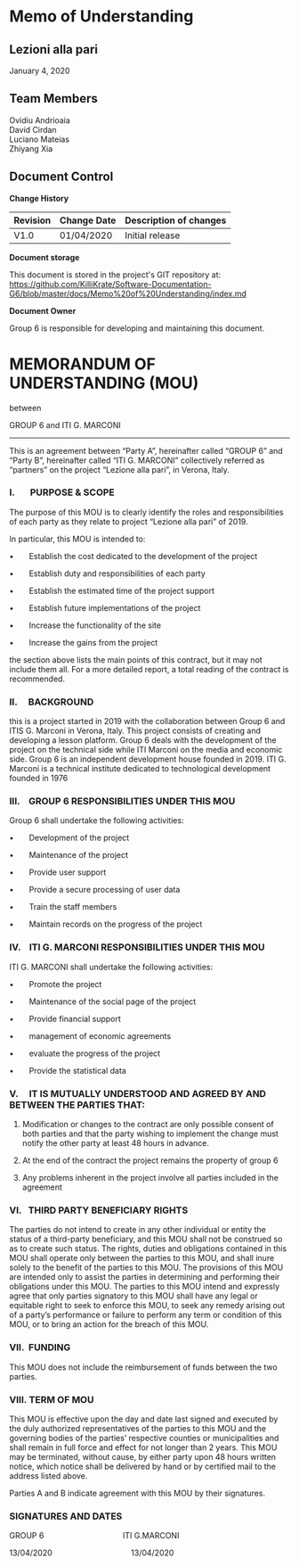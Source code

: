 # Memo of Understanding

## Lezioni alla pari
January 4, 2020

## Team Members
Ovidiu Andrioaia  
David Cirdan  
Luciano Mateias  
Zhiyang Xia


## Document Control
**Change History**

| Revision | Change Date | Description of changes |
| -------- | ----------- | ---------------------- |
| V1.0     | 01/04/2020  | Initial release        |

**Document storage**

This document is stored in the project's GIT repository at:
https://github.com/KilliKrate/Software-Documentation-G6/blob/master/docs/Memo%20of%20Understanding/index.md
 
**Document Owner**

Group 6 is responsible for developing and maintaining this document.

# MEMORANDUM OF UNDERSTANDING (MOU)


between 

GROUP 6 and ITI G. MARCONI

---
This is an agreement between “Party A”, hereinafter called “GROUP 6” and “Party B”, hereinafter called “ITI G. MARCONI” collectively referred as “partners” on the project “Lezione alla pari”, in Verona, Italy. 

### I.&nbsp;&nbsp;&nbsp;&nbsp;&nbsp;&nbsp; PURPOSE & SCOPE
The purpose of this MOU is to clearly identify the roles and responsibilities of each party as they relate to project “Lezione alla pari” of 2019.

In particular, this MOU is intended to: 

•&nbsp;&nbsp;&nbsp;&nbsp;&nbsp;&nbsp; Establish the cost dedicated to the development of the project

•&nbsp;&nbsp;&nbsp;&nbsp;&nbsp;&nbsp; Establish duty and responsibilities of each party

•&nbsp;&nbsp;&nbsp;&nbsp;&nbsp;&nbsp; Establish the estimated time of the project support

•&nbsp;&nbsp;&nbsp;&nbsp;&nbsp;&nbsp; Establish future implementations of the project 

•&nbsp;&nbsp;&nbsp;&nbsp;&nbsp;&nbsp; Increase the functionality of the site

•&nbsp;&nbsp;&nbsp;&nbsp;&nbsp;&nbsp; Increase the gains from the project

the section above lists the main points of this contract, but it may not include them all. For a more detailed report, a total reading of the contract is recommended.

### II.&nbsp;&nbsp;&nbsp;&nbsp;&nbsp;BACKGROUND
this is a project started in 2019 with the collaboration between Group 6 and ITIS G. Marconi in Verona, Italy. This project consists of creating and developing a lesson platform. Group 6 deals with the development of the project on the technical side while ITI Marconi on the media and economic side. Group 6 is an independent development house founded in 2019. ITI G. Marconi is a technical institute dedicated to technological development founded in 1976

### III.&nbsp;&nbsp;&nbsp;&nbsp;GROUP 6 RESPONSIBILITIES UNDER THIS MOU 


Group 6 shall undertake the following activities: 

•&nbsp;&nbsp;&nbsp;&nbsp;&nbsp;&nbsp; Development of the project

•&nbsp;&nbsp;&nbsp;&nbsp;&nbsp;&nbsp; Maintenance of the project

•&nbsp;&nbsp;&nbsp;&nbsp;&nbsp;&nbsp; Provide user support

•&nbsp;&nbsp;&nbsp;&nbsp;&nbsp;&nbsp; Provide a secure processing of user data

•&nbsp;&nbsp;&nbsp;&nbsp;&nbsp;&nbsp; Train the staff members

•&nbsp;&nbsp;&nbsp;&nbsp;&nbsp;&nbsp; Maintain records on the progress of the project

### IV. &nbsp;&nbsp;&nbsp;ITI G. MARCONI RESPONSIBILITIES UNDER THIS MOU 

ITI G. MARCONI shall undertake the following activities:  

•&nbsp;&nbsp;&nbsp;&nbsp;&nbsp;&nbsp; Promote the project

•&nbsp;&nbsp;&nbsp;&nbsp;&nbsp;&nbsp; Maintenance of the social page of the project

•&nbsp;&nbsp;&nbsp;&nbsp;&nbsp;&nbsp; Provide financial support

•&nbsp;&nbsp;&nbsp;&nbsp;&nbsp;&nbsp; management of economic agreements

•&nbsp;&nbsp;&nbsp;&nbsp;&nbsp;&nbsp; evaluate the progress of the project

•&nbsp;&nbsp;&nbsp;&nbsp;&nbsp;&nbsp; Provide the statistical data

### V.&nbsp;&nbsp;&nbsp;&nbsp; IT IS MUTUALLY UNDERSTOOD AND AGREED BY AND   BETWEEN THE PARTIES THAT: 

1. Modification or changes to the contract are only possible consent of both parties and that the party wishing to implement the change must notify the other party at least 48 hours in advance.

2. At the end of the contract the project remains the property of group 6

3. Any problems inherent in the project involve all parties included in the agreement

### VI.&nbsp;&nbsp;&nbsp;THIRD PARTY BENEFICIARY RIGHTS

The parties do not intend to create in any other individual or entity the status of a third-party beneficiary, and this MOU shall not be construed so as to create such status.  The rights, duties and obligations contained in this MOU shall operate only between the parties to this MOU, and shall inure solely to the benefit of the parties to this MOU.  The provisions of this MOU are intended only to assist the parties in determining and performing their obligations under this MOU.  The parties to this MOU intend and expressly agree that only parties signatory to this MOU shall have any legal or equitable right to seek to enforce this MOU, to seek any remedy arising out of a party’s performance or failure to perform any term or condition of this MOU, or to bring an action for the breach of this MOU.

### VII.&nbsp;&nbsp;FUNDING  

This MOU does not include the reimbursement of funds between the two parties. 

### VIII.&nbsp;TERM OF MOU

This MOU is effective upon the day and date last signed and executed by the duly authorized representatives of the parties to this MOU and the governing bodies of the parties’ respective counties or municipalities and shall remain in full force and effect for not longer than 2 years. This MOU may be terminated, without cause, by either party upon 48 hours written notice, which notice shall be delivered by hand or by certified mail to the address listed above.

Parties A and B indicate agreement with this MOU by their signatures. 
  
  
  
  
  
  
  
  

### SIGNATURES AND DATES

GROUP 6&nbsp;&nbsp;&nbsp;&nbsp;&nbsp;&nbsp;&nbsp;&nbsp;&nbsp;&nbsp;&nbsp;&nbsp;&nbsp;&nbsp;&nbsp;&nbsp;&nbsp;&nbsp;&nbsp;&nbsp;&nbsp;&nbsp;&nbsp;&nbsp;&nbsp;&nbsp;&nbsp;&nbsp;&nbsp;&nbsp;&nbsp;&nbsp;&nbsp;&nbsp;&nbsp;&nbsp;ITI G.MARCONI

13/04/2020&nbsp;&nbsp;&nbsp;&nbsp;&nbsp;&nbsp;&nbsp;&nbsp;&nbsp;&nbsp;&nbsp;&nbsp;&nbsp;&nbsp;&nbsp;&nbsp;&nbsp;&nbsp;&nbsp;&nbsp;&nbsp;&nbsp;&nbsp;&nbsp;&nbsp;&nbsp;&nbsp;&nbsp;&nbsp;&nbsp;&nbsp;&nbsp;&nbsp;&nbsp;&nbsp;&nbsp;13/04/2020


